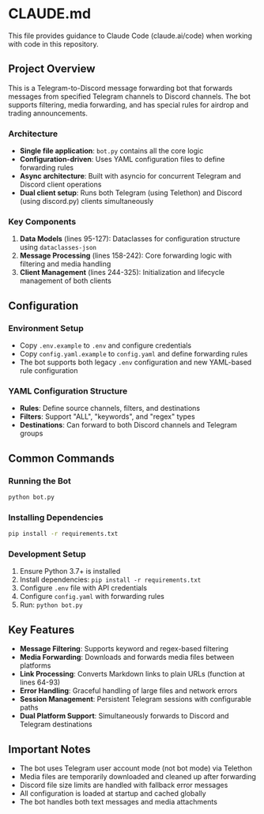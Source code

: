 # CLAUDE.md

This file provides guidance to Claude Code (claude.ai/code) when working with code in this repository.

## Project Overview

This is a Telegram-to-Discord message forwarding bot that forwards messages from specified Telegram channels to Discord channels. The bot supports filtering, media forwarding, and has special rules for airdrop and trading announcements.

### Architecture

- **Single file application**: `bot.py` contains all the core logic
- **Configuration-driven**: Uses YAML configuration files to define forwarding rules
- **Async architecture**: Built with asyncio for concurrent Telegram and Discord client operations
- **Dual client setup**: Runs both Telegram (using Telethon) and Discord (using discord.py) clients simultaneously

### Key Components

1. **Data Models** (lines 95-127): Dataclasses for configuration structure using `dataclasses-json`
2. **Message Processing** (lines 158-242): Core forwarding logic with filtering and media handling
3. **Client Management** (lines 244-325): Initialization and lifecycle management of both clients

## Configuration

### Environment Setup
- Copy `.env.example` to `.env` and configure credentials
- Copy `config.yaml.example` to `config.yaml` and define forwarding rules
- The bot supports both legacy `.env` configuration and new YAML-based rule configuration

### YAML Configuration Structure
- **Rules**: Define source channels, filters, and destinations
- **Filters**: Support "ALL", "keywords", and "regex" types
- **Destinations**: Can forward to both Discord channels and Telegram groups

## Common Commands

### Running the Bot
```bash
python bot.py
```

### Installing Dependencies
```bash
pip install -r requirements.txt
```

### Development Setup
1. Ensure Python 3.7+ is installed
2. Install dependencies: `pip install -r requirements.txt`
3. Configure `.env` file with API credentials
4. Configure `config.yaml` with forwarding rules
5. Run: `python bot.py`

## Key Features

- **Message Filtering**: Supports keyword and regex-based filtering
- **Media Forwarding**: Downloads and forwards media files between platforms
- **Link Processing**: Converts Markdown links to plain URLs (function at lines 64-93)
- **Error Handling**: Graceful handling of large files and network errors
- **Session Management**: Persistent Telegram sessions with configurable paths
- **Dual Platform Support**: Simultaneously forwards to Discord and Telegram destinations

## Important Notes

- The bot uses Telegram user account mode (not bot mode) via Telethon
- Media files are temporarily downloaded and cleaned up after forwarding
- Discord file size limits are handled with fallback error messages
- All configuration is loaded at startup and cached globally
- The bot handles both text messages and media attachments